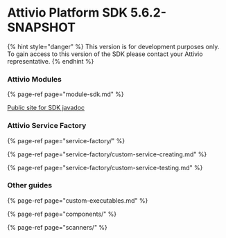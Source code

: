 # Attivio Platform SDK 5.6.2-SNAPSHOT

{% hint style="danger" %}
This version is for development purposes only. To gain access to this version of the SDK please contact your Attivio representative.
{% endhint %}

### Attivio Modules

{% page-ref page="module-sdk.md" %}

[Public site for SDK javadoc](https://attivio.github.io/sdk-5.5-javadoc/index.html)

### Attivio Service Factory

{% page-ref page="service-factory/" %}

{% page-ref page="service-factory/custom-service-creating.md" %}

{% page-ref page="service-factory/custom-service-testing.md" %}

### Other guides

{% page-ref page="custom-executables.md" %}

{% page-ref page="components/" %}

{% page-ref page="scanners/" %}



